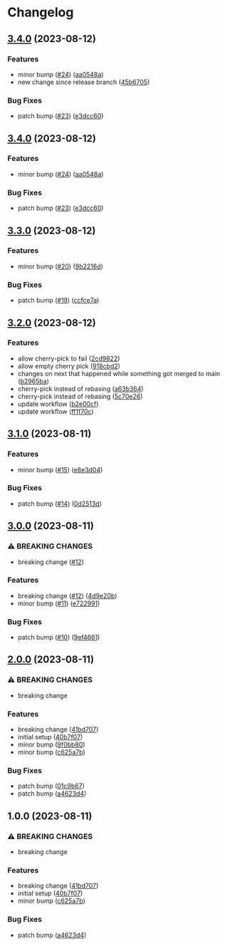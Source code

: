 # Changelog

## [3.4.0](https://github.com/devdoshi/stl-next-main-flow/compare/v3.3.0...v3.4.0) (2023-08-12)


### Features

* minor bump ([#24](https://github.com/devdoshi/stl-next-main-flow/issues/24)) ([aa0548a](https://github.com/devdoshi/stl-next-main-flow/commit/aa0548a59d36de1914abc8c856f018fbfedb787a))
* new change since release branch ([45b6705](https://github.com/devdoshi/stl-next-main-flow/commit/45b6705478ac352aeef95fa3f875de6844357e1c))


### Bug Fixes

* patch bump ([#23](https://github.com/devdoshi/stl-next-main-flow/issues/23)) ([e3dcc60](https://github.com/devdoshi/stl-next-main-flow/commit/e3dcc6010637df2bf456b08c660bd0652ed06ec4))

## [3.4.0](https://github.com/devdoshi/stl-next-main-flow/compare/v3.3.0...v3.4.0) (2023-08-12)


### Features

* minor bump ([#24](https://github.com/devdoshi/stl-next-main-flow/issues/24)) ([aa0548a](https://github.com/devdoshi/stl-next-main-flow/commit/aa0548a59d36de1914abc8c856f018fbfedb787a))


### Bug Fixes

* patch bump ([#23](https://github.com/devdoshi/stl-next-main-flow/issues/23)) ([e3dcc60](https://github.com/devdoshi/stl-next-main-flow/commit/e3dcc6010637df2bf456b08c660bd0652ed06ec4))

## [3.3.0](https://github.com/devdoshi/stl-next-main-flow/compare/v3.2.0...v3.3.0) (2023-08-12)


### Features

* minor bump ([#20](https://github.com/devdoshi/stl-next-main-flow/issues/20)) ([9b2216d](https://github.com/devdoshi/stl-next-main-flow/commit/9b2216da66f9ce59377e02502ca8108311751406))


### Bug Fixes

* patch bump ([#19](https://github.com/devdoshi/stl-next-main-flow/issues/19)) ([ccfce7a](https://github.com/devdoshi/stl-next-main-flow/commit/ccfce7aa8cb3787141e6794e9d268df53e3dd281))

## [3.2.0](https://github.com/devdoshi/stl-next-main-flow/compare/v3.1.0...v3.2.0) (2023-08-12)


### Features

* allow cherry-pick to fail ([2cd9822](https://github.com/devdoshi/stl-next-main-flow/commit/2cd9822bde854ff7a136a8a9a805d59fd172f1dd))
* allow empty cherry pick ([918cbd2](https://github.com/devdoshi/stl-next-main-flow/commit/918cbd2cd07a9534f69f765c0786b2a702a6bd89))
* changes on next that happened while something got merged to main ([b2965ba](https://github.com/devdoshi/stl-next-main-flow/commit/b2965ba5945db0bff7ceb38e7b942dae9e2fb411))
* cherry-pick instead of rebasing ([a63b364](https://github.com/devdoshi/stl-next-main-flow/commit/a63b36414e0be4ff98fab0f03ceb265e26050ed3))
* cherry-pick instead of rebasing ([5c70e26](https://github.com/devdoshi/stl-next-main-flow/commit/5c70e26b2f81e0be16162189de1e54baeccc7e0d))
* update workflow ([b2e00cf](https://github.com/devdoshi/stl-next-main-flow/commit/b2e00cf30a69e23824226f0f9bc56e9d141175ec))
* update workflow ([ff1f70c](https://github.com/devdoshi/stl-next-main-flow/commit/ff1f70c6de6a282d1f64c76dbd57c6b39420edfb))

## [3.1.0](https://github.com/devdoshi/stl-next-main-flow/compare/v3.0.0...v3.1.0) (2023-08-11)


### Features

* minor bump ([#15](https://github.com/devdoshi/stl-next-main-flow/issues/15)) ([e8e3d04](https://github.com/devdoshi/stl-next-main-flow/commit/e8e3d0448fbc585139b9fec7f8b7d8faa7a60085))


### Bug Fixes

* patch bump ([#14](https://github.com/devdoshi/stl-next-main-flow/issues/14)) ([0d2513d](https://github.com/devdoshi/stl-next-main-flow/commit/0d2513d0d876a5d4c10abac6b3b122e97b0ebe4f))

## [3.0.0](https://github.com/devdoshi/stl-next-main-flow/compare/v2.0.0...v3.0.0) (2023-08-11)


### ⚠ BREAKING CHANGES

* breaking change ([#12](https://github.com/devdoshi/stl-next-main-flow/issues/12))

### Features

* breaking change ([#12](https://github.com/devdoshi/stl-next-main-flow/issues/12)) ([4d9e20b](https://github.com/devdoshi/stl-next-main-flow/commit/4d9e20b66c06d807da180b4a65e8c5f3eecd8b16))
* minor bump ([#11](https://github.com/devdoshi/stl-next-main-flow/issues/11)) ([e722991](https://github.com/devdoshi/stl-next-main-flow/commit/e722991c15685c354b00a994b4ea1aafbb812314))


### Bug Fixes

* patch bump ([#10](https://github.com/devdoshi/stl-next-main-flow/issues/10)) ([9ef4661](https://github.com/devdoshi/stl-next-main-flow/commit/9ef466183639bc02a9eb289f2415604bb61afeba))

## [2.0.0](https://github.com/devdoshi/stl-next-main-flow/compare/v1.0.0...v2.0.0) (2023-08-11)


### ⚠ BREAKING CHANGES

* breaking change

### Features

* breaking change ([41bd707](https://github.com/devdoshi/stl-next-main-flow/commit/41bd70716a7b701dfb9498123a8f0f689ce8e445))
* initial setup ([40b7f07](https://github.com/devdoshi/stl-next-main-flow/commit/40b7f07c227ffe84aa5a3c40b48506abb5002347))
* minor bump ([9f0bb80](https://github.com/devdoshi/stl-next-main-flow/commit/9f0bb80a92336153bed8d0ec9e2f0d9b4d012506))
* minor bump ([c625a7b](https://github.com/devdoshi/stl-next-main-flow/commit/c625a7b32459e8103fdcca50bbb63f0e0eddf55a))


### Bug Fixes

* patch bump ([01c9b67](https://github.com/devdoshi/stl-next-main-flow/commit/01c9b672afe5439641875d87891e1c9b18a98019))
* patch bump ([a4623d4](https://github.com/devdoshi/stl-next-main-flow/commit/a4623d406bd436c8cd02593b4392660e613bc53b))

## 1.0.0 (2023-08-11)


### ⚠ BREAKING CHANGES

* breaking change

### Features

* breaking change ([41bd707](https://github.com/devdoshi/stl-next-main-flow/commit/41bd70716a7b701dfb9498123a8f0f689ce8e445))
* initial setup ([40b7f07](https://github.com/devdoshi/stl-next-main-flow/commit/40b7f07c227ffe84aa5a3c40b48506abb5002347))
* minor bump ([c625a7b](https://github.com/devdoshi/stl-next-main-flow/commit/c625a7b32459e8103fdcca50bbb63f0e0eddf55a))


### Bug Fixes

* patch bump ([a4623d4](https://github.com/devdoshi/stl-next-main-flow/commit/a4623d406bd436c8cd02593b4392660e613bc53b))
